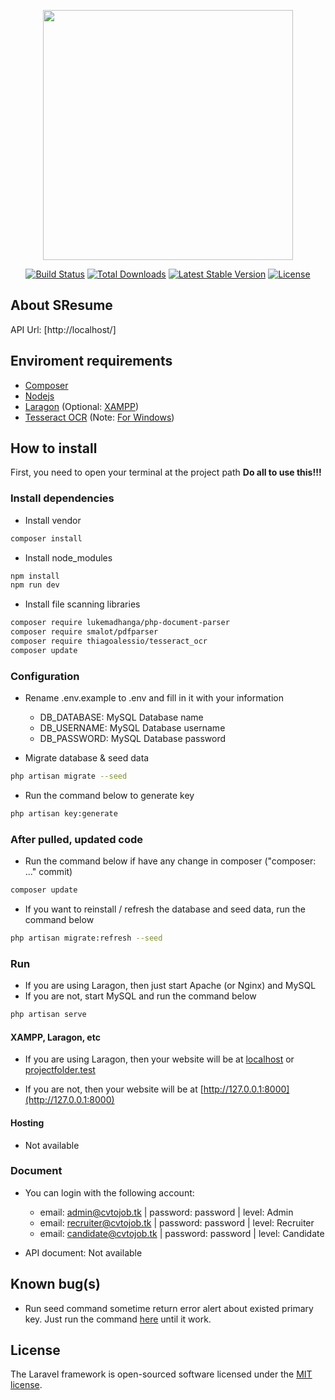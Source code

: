 <p align="center"><a href="https://laravel.com" target="_blank"><img src="https://raw.githubusercontent.com/laravel/art/master/logo-lockup/5%20SVG/2%20CMYK/1%20Full%20Color/laravel-logolockup-cmyk-red.svg" width="400"></a></p>

<p align="center">
<a href="https://travis-ci.org/laravel/framework"><img src="https://travis-ci.org/laravel/framework.svg" alt="Build Status"></a>
<a href="https://packagist.org/packages/laravel/framework"><img src="https://img.shields.io/packagist/dt/laravel/framework" alt="Total Downloads"></a>
<a href="https://packagist.org/packages/laravel/framework"><img src="https://img.shields.io/packagist/v/laravel/framework" alt="Latest Stable Version"></a>
<a href="https://packagist.org/packages/laravel/framework"><img src="https://img.shields.io/packagist/l/laravel/framework" alt="License"></a>
</p>

## About SResume

API Url: [http://localhost/]

## Enviroment requirements

- [Composer](https://getcomposer.org/)
- [Nodejs](https://nodejs.org/en/)
- [Laragon](https://laragon.org/) (Optional: [XAMPP](https://www.apachefriends.org/index.html))
- [Tesseract OCR](https://tesseract-ocr.github.io/tessdoc/Installation.html) (Note: [For Windows](https://github.com/UB-Mannheim/tesseract/wiki))

## How to install

First, you need to open your terminal at the project path
**Do all to use this!!!**

### Install dependencies

- Install vendor

```bash
composer install
```

- Install node_modules

```bash
npm install
npm run dev
```

- Install file scanning libraries

```bash
composer require lukemadhanga/php-document-parser
composer require smalot/pdfparser
composer require thiagoalessio/tesseract_ocr
composer update
```

### Configuration

- Rename .env.example to .env and fill in it with your information
  - DB_DATABASE: MySQL Database name
  - DB_USERNAME: MySQL Database username
  - DB_PASSWORD: MySQL Database password

- Migrate database & seed data

```bash
php artisan migrate --seed
```

- Run the command below to generate key

```bash
php artisan key:generate
```

### After pulled, updated code

- Run the command below if have any change in composer ("composer: ..." commit)

```bash
composer update
```

- If you want to reinstall / refresh the database and seed data, run the command below

```bash
php artisan migrate:refresh --seed
```

### Run 

- If you are using Laragon, then just start Apache (or Nginx) and MySQL
- If you are not, start MySQL and run the command below

```bash
php artisan serve
```

#### XAMPP, Laragon, etc

- If you are using Laragon, then your website will be at [localhost](http://localhost) or [projectfolder.test](projectname.test)

- If you are not, then your website will be at [http://127.0.0.1:8000](http://127.0.0.1:8000)

#### Hosting

- Not available

### Document

- You can login with the following account:
  - email: admin@cvtojob.tk     | password: password | level: Admin
  - email: recruiter@cvtojob.tk | password: password | level: Recruiter
  - email: candidate@cvtojob.tk | password: password | level: Candidate

- API document: Not available

## Known bug(s)

- Run seed command sometime return error alert about existed primary key. Just run the command [here](#configuration) until it work.

## License

The Laravel framework is open-sourced software licensed under the [MIT license](https://opensource.org/licenses/MIT).
